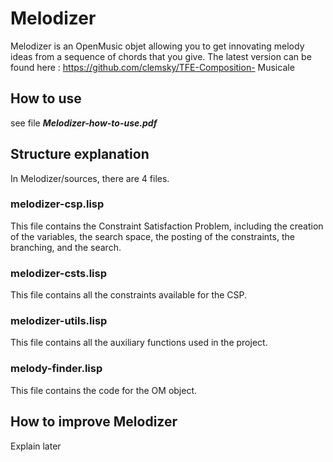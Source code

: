 # Melodizer

Melodizer is an OpenMusic objet allowing you to get innovating melody ideas from a sequence of chords that you give. 
The latest version can be found here : 
https://github.com/clemsky/TFE-Composition- Musicale

## How to use
see file ***Melodizer-how-to-use.pdf***

## Structure explanation
In Melodizer/sources, there are 4 files.

### melodizer-csp.lisp
This file contains the Constraint Satisfaction Problem, including the creation of the variables, the search space, the posting of the constraints, the branching, and the search.

### melodizer-csts.lisp
This file contains all the constraints available for the CSP.

### melodizer-utils.lisp
This file contains all the auxiliary functions used in the project.

### melody-finder.lisp
This file contains the code for the OM object.

## How to improve Melodizer
Explain later
